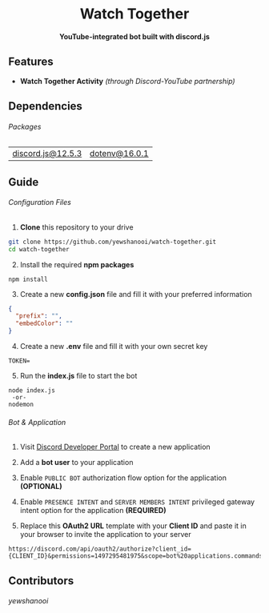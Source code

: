 <h1 align="center">
    Watch Together
    <br/>
</h1>

<h4 align="center">YouTube-integrated bot built with discord.js</h4>

## Features
- **Watch Together Activity** *(through Discord-YouTube partnership)*

## Dependencies
###### Packages
<table>
  <tbody>
    <tr>
      <td><a href="https://www.npmjs.com/package/@discordjs/builders">discord.js@12.5.3</a></td>
      <td><a href="https://www.npmjs.com/package/dotenv">dotenv@16.0.1</a></td>
    </tr>
  </tbody>
</table>

## Guide
###### Configuration Files
1. **Clone** this repository to your drive
```sh
git clone https://github.com/yewshanooi/watch-together.git
cd watch-together
```
2. Install the required **npm packages**
```
npm install
```
3. Create a new **config.json** file and fill it with your preferred information
```json
{
  "prefix": "",
  "embedColor": ""
}
```
4. Create a new **.env** file and fill it with your own secret key
```
TOKEN=
```
5. Run the **index.js** file to start the bot
```
node index.js
 -or-
nodemon
```

###### Bot & Application
1. Visit [Discord Developer Portal](https://discord.com/developers/applications) to create a new application

2. Add a **bot user** to your application

3. Enable `PUBLIC BOT` authorization flow option for the application **(OPTIONAL)**

4. Enable `PRESENCE INTENT` and `SERVER MEMBERS INTENT` privileged gateway intent option for the application **(REQUIRED)**

5. Replace this **OAuth2 URL** template with your **Client ID** and paste it in your browser to invite the application to your server
```
https://discord.com/api/oauth2/authorize?client_id={CLIENT_ID}&permissions=1497295481975&scope=bot%20applications.commands
```

## Contributors
###### yewshanooi
